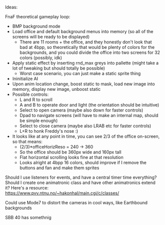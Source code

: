 Ideas:

FnaF theoretical gameplay loop:

* BMP background mode
* Load office and default background menus into memory (so all of the screens will be ready to be displayed)
	* There are 11 rooms + the office, and they honestly don't look that bad at 4bpp, so theoretically that would be plenty of colors for the backgrounds, and you could divide the office into two screens for 32 colors (possibly, idk)
* Apply static effect by inserting rnd_max greys into pallette (might take a lot of tweaking but should totally be possible)
	* Worst case scenario, you can just make a static sprite thing
* Ininitialize AI
* Upon anim location change, boost static to mask, load new image into memory, display new image, unboost static
* Possible controls:
	* L and R to scroll
	* A and B to operate door and light (the orientation should be intuitive)
	* Select to open camera (maybe also down for faster controls)
	* Dpad to navigate screens (will have to make an internal map, should be simple enough)
	* Select to close camera (maybe also LRAB etc for faster controls)
	* L+R to honk Freddy's nose :)
* It looks like at any point in time, you can see 2/3 of the office on-screen, so that means:
	* (2/3)*officeHorizReso = 240 -> 360
	* So the office should be 360px wide and 160px tall
	* Flat horizontal scrolling looks fine at that resolution
	* Looks alright at 4bpp 16 colors, should improve if I remove the buttons and fan and make them sprites


Should I use listeners for events, and have a central timer time everything? Should I create one animatronic class and have other animatronics extend it? 
Here's a resource: https://www.pvv.ntnu.no/~hakonhal/main.cgi/c/classes/

Could use Mode7 to distort the cameras in cool ways, like Earthbound backgrounds

SBB 40 has somethnig